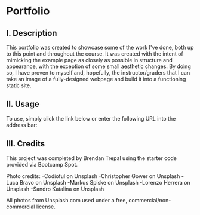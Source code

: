 # Portfolio

## I. Description
This portfolio was created to showcase some of the work I've done, both up to this point and throughout the course. It was created with the intent of mimicking the example page as closely as possible in structure and appearance, with the exception of some small aesthetic changes. By doing so, I have proven to myself and, hopefully, the instructor/graders that I can take an image of a fully-designed webpage and build it into a functioning static site.

## II. Usage
To use, simply click the link below or enter the following URL into the address bar:

## III. Credits
This project was completed by Brendan Trepal using the starter code provided via Bootcamp Spot.

Photo credits:
    -Codioful on Unsplash
    -Christopher Gower on Unsplash
    -Luca Bravo on Unsplash
    -Markus Spiske on Unsplash
    -Lorenzo Herrera on Unsplash
    -Sandro Katalina on Unsplash

All photos from Unsplash.com used under a free, commercial/non-commercial license.

